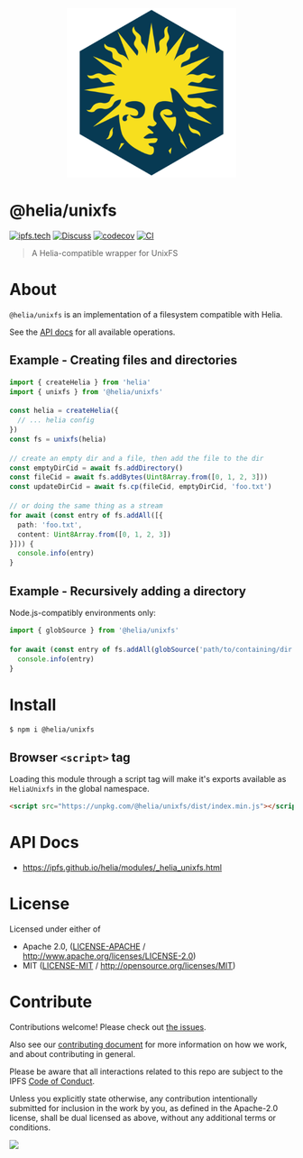 <p align="center">
  <a href="https://github.com/ipfs/helia" title="Helia">
    <img src="https://raw.githubusercontent.com/ipfs/helia/main/assets/helia.png" alt="Helia logo" width="300" />
  </a>
</p>

# @helia/unixfs

[![ipfs.tech](https://img.shields.io/badge/project-IPFS-blue.svg?style=flat-square)](https://ipfs.tech)
[![Discuss](https://img.shields.io/discourse/https/discuss.ipfs.tech/posts.svg?style=flat-square)](https://discuss.ipfs.tech)
[![codecov](https://img.shields.io/codecov/c/github/ipfs/helia.svg?style=flat-square)](https://codecov.io/gh/ipfs/helia)
[![CI](https://img.shields.io/github/actions/workflow/status/ipfs/helia/main.yml?branch=main\&style=flat-square)](https://github.com/ipfs/helia/actions/workflows/main.yml?query=branch%3Amain)

> A Helia-compatible wrapper for UnixFS

# About

<!--

!IMPORTANT!

Everything in this README between "# About" and "# Install" is automatically
generated and will be overwritten the next time the doc generator is run.

To make changes to this section, please update the @packageDocumentation section
of src/index.js or src/index.ts

To experiment with formatting, please run "npm run docs" from the root of this
repo and examine the changes made.

-->

`@helia/unixfs` is an implementation of a filesystem compatible with Helia.

See the [API docs](https://ipfs.github.io/helia/modules/_helia_unixfs.html) for all available operations.

## Example - Creating files and directories

```typescript
import { createHelia } from 'helia'
import { unixfs } from '@helia/unixfs'

const helia = createHelia({
  // ... helia config
})
const fs = unixfs(helia)

// create an empty dir and a file, then add the file to the dir
const emptyDirCid = await fs.addDirectory()
const fileCid = await fs.addBytes(Uint8Array.from([0, 1, 2, 3]))
const updateDirCid = await fs.cp(fileCid, emptyDirCid, 'foo.txt')

// or doing the same thing as a stream
for await (const entry of fs.addAll([{
  path: 'foo.txt',
  content: Uint8Array.from([0, 1, 2, 3])
}])) {
  console.info(entry)
}
```

## Example - Recursively adding a directory

Node.js-compatibly environments only:

```typescript
import { globSource } from '@helia/unixfs'

for await (const entry of fs.addAll(globSource('path/to/containing/dir', 'glob-pattern'))) {
  console.info(entry)
}
```

# Install

```console
$ npm i @helia/unixfs
```

## Browser `<script>` tag

Loading this module through a script tag will make it's exports available as `HeliaUnixfs` in the global namespace.

```html
<script src="https://unpkg.com/@helia/unixfs/dist/index.min.js"></script>
```

# API Docs

- <https://ipfs.github.io/helia/modules/_helia_unixfs.html>

# License

Licensed under either of

- Apache 2.0, ([LICENSE-APACHE](LICENSE-APACHE) / <http://www.apache.org/licenses/LICENSE-2.0>)
- MIT ([LICENSE-MIT](LICENSE-MIT) / <http://opensource.org/licenses/MIT>)

# Contribute

Contributions welcome! Please check out [the issues](https://github.com/ipfs/helia/issues).

Also see our [contributing document](https://github.com/ipfs/community/blob/master/CONTRIBUTING_JS.md) for more information on how we work, and about contributing in general.

Please be aware that all interactions related to this repo are subject to the IPFS [Code of Conduct](https://github.com/ipfs/community/blob/master/code-of-conduct.md).

Unless you explicitly state otherwise, any contribution intentionally submitted for inclusion in the work by you, as defined in the Apache-2.0 license, shall be dual licensed as above, without any additional terms or conditions.

[![](https://cdn.rawgit.com/jbenet/contribute-ipfs-gif/master/img/contribute.gif)](https://github.com/ipfs/community/blob/master/CONTRIBUTING.md)
